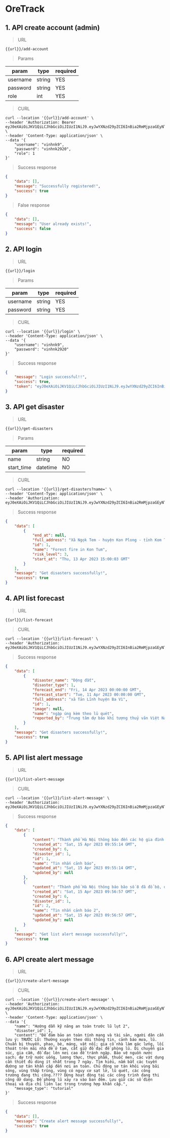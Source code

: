 
# OreTrack

## 1. API create account (admin)

> URL

```
{{url}}/add-account
```

> Params

| param    | type   | required |
|----------|--------|----------|
| username | string | YES      |
| password | string | YES      |
| role     | int    | YES      |

> CURL
```curl
curl --location '{{url}}/add-account' \
--header 'Authorization: Bearer eyJ0eXAiOiJKV1QiLCJhbGciOiJIUzI1NiJ9.eyJwYXNzd29yZCI6InBia2RmMjpzaGEyNTY6MjYwMDAwJDlKaktkSFF3MEVUVWY0U0skYWNiYmQ2ZjgzMmFhNTE4Mjk5NDMyZDA0MzNmMmI1YWZkZGI1MTY1NGQzNzA3YTg4Y2Y0MTU5MWYzN2MwYTQyNSJ9.71t39P09T81WEg9IjFXUEWRzJ6fAOqcR5KlcQ9krJho' \
--header 'Content-Type: application/json' \
--data '{
    "username": "vinhnk9",
    "password": "vinhnk2920",
    "role": 1
}'
```
> Success response
```json
{
    "data": [],
    "message": "Successfully registered!",
    "success": true
}
```

> False response
```json
{
    "data": [],
    "message": "User already exists!",
    "success": false
}
```

## 2. API login

> URL

```
{{url}}/login
```

> Params

| param    | type   | required |
|----------|--------|----------|
| username | string | YES      |
| password | string | YES      |


> CURL
```curl
curl --location '{{url}}/login' \
--header 'Content-Type: application/json' \
--data '{
    "username": "vinhnk9",
    "password": "vinhnk2920"
}'
```
> Success response
```json
{
    "message": "Login successful!!",
    "success": true,
    "token": "eyJ0eXAiOiJKV1QiLCJhbGciOiJIUzI1NiJ9.eyJwYXNzd29yZCI6InBia2RmMjpzaGEyNTY6MjYwMDAwJDlKaktkSFF3MEVUVWY0U0skYWNiYmQ2ZjgzMmFhNTE4Mjk5NDMyZDA0MzNmMmI1YWZkZGI1MTY1NGQzNzA3YTg4Y2Y0MTU5MWYzN2MwYTQyNSJ9.71t39P09T81WEg9IjFXUEWRzJ6fAOqcR5KlcQ9krJho"
}
```

## 3. API get disaster

> URL

```
{{url}}/get-disasters
```

> Params

| param      | type     | required |
|------------|----------|----------|
| name       | string   | NO       |
| start_time | datetime | NO       |


> CURL
```curl
curl --location '{{url}}/get-disasters?name=' \
--header 'Content-Type: application/json' \
--header 'Authorization: eyJ0eXAiOiJKV1QiLCJhbGciOiJIUzI1NiJ9.eyJwYXNzd29yZCI6InBia2RmMjpzaGEyNTY6MjYwMDAwJDlKaktkSFF3MEVUVWY0U0skYWNiYmQ2ZjgzMmFhNTE4Mjk5NDMyZDA0MzNmMmI1YWZkZGI1MTY1NGQzNzA3YTg4Y2Y0MTU5MWYzN2MwYTQyNSJ9.71t39P09T81WEg9IjFXUEWRzJ6fAOqcR5KlcQ9krJho'
```
> Success response
```json
{
    "data": [
        {
            "end_at": null,
            "full_address": "Xã Ngọk Tem - huyện Kon Plong - tỉnh Kom Tum",
            "id": 1,
            "name": "Forest fire in Kon Tum",
            "risk_level": 3,
            "start_at": "Thu, 13 Apr 2023 15:00:03 GMT"
        }
    ],
    "message": "Get disasters successfully!",
    "success": true
}
```

## 4. API list forecast

> URL

```
{{url}}/list-forecast
```

> CURL
```curl
curl --location '{{url}}/list-forecast' \
--header 'Authorization: eyJ0eXAiOiJKV1QiLCJhbGciOiJIUzI1NiJ9.eyJwYXNzd29yZCI6InBia2RmMjpzaGEyNTY6MjYwMDAwJDlKaktkSFF3MEVUVWY0U0skYWNiYmQ2ZjgzMmFhNTE4Mjk5NDMyZDA0MzNmMmI1YWZkZGI1MTY1NGQzNzA3YTg4Y2Y0MTU5MWYzN2MwYTQyNSJ9.71t39P09T81WEg9IjFXUEWRzJ6fAOqcR5KlcQ9krJho'
```
> Success response
```json
{
    "data": [
        {
            "disaster_name": "Động đất",
            "disaster_type": 1,
            "forecast_end": "Fri, 14 Apr 2023 00:00:00 GMT",
            "forecast_start": "Tue, 11 Apr 2023 00:00:00 GMT",
            "full_address": "xã Tản Lĩnh huyện Ba Vì",
            "id": 1,
            "image": null,
            "name": "ngập úng kèm theo lũ quét",
            "reported_by": "Trung tâm dự báo khí tượng thuỷ văn Việt Nam"
        }
    ],
    "message": "Get disasters successfully!",
    "success": true
}
```

## 5. API list alert message

> URL

```
{{url}}/list-alert-message
```

> CURL
```curl
curl --location '{{url}}/list-alert-message' \
--header 'Authorization: eyJ0eXAiOiJKV1QiLCJhbGciOiJIUzI1NiJ9.eyJwYXNzd29yZCI6InBia2RmMjpzaGEyNTY6MjYwMDAwJDlKaktkSFF3MEVUVWY0U0skYWNiYmQ2ZjgzMmFhNTE4Mjk5NDMyZDA0MzNmMmI1YWZkZGI1MTY1NGQzNzA3YTg4Y2Y0MTU5MWYzN2MwYTQyNSJ9.71t39P09T81WEg9IjFXUEWRzJ6fAOqcR5KlcQ9krJho'
```
> Success response
```json
{
    "data": [
        {
            "content": "Thành phố Hà Nội thông báo đến các hộ gia đình trong địa phận xã Tiên Phong làm theo hướng dẫn sau đây để chuẩn bị phòng tránh tốt nhất cho bão số 8 sắp tới ",
            "created_at": "Sat, 15 Apr 2023 09:55:14 GMT",
            "created_by": 6,
            "disaster_id": 1,
            "id": 1,
            "name": "Tin nhắn cảnh báo",
            "updated_at": "Sat, 15 Apr 2023 09:55:14 GMT",
            "updated_by": null
        },
        {
            "content": "Thành phố Hà Nội thông báo bão số 8 đã đổ bộ, đội cứu hộ luôn sẵn sàng ứng cứu trong thời gian sớm nhất",
            "created_at": "Sat, 15 Apr 2023 09:56:57 GMT",
            "created_by": 6,
            "disaster_id": 1,
            "id": 2,
            "name": "Tin nhắn cảnh báo 2",
            "updated_at": "Sat, 15 Apr 2023 09:56:57 GMT",
            "updated_by": null
        }
    ],
    "message": "Get list alert message successfully!",
    "success": true
}
```

## 6. API create alert message

> URL

```
{{url}}/create-alert-message
```

> CURL
```curl
curl --location '{{url}}/create-alert-message' \
--header 'Authorization: eyJ0eXAiOiJKV1QiLCJhbGciOiJIUzI1NiJ9.eyJwYXNzd29yZCI6InBia2RmMjpzaGEyNTY6MjYwMDAwJDlKaktkSFF3MEVUVWY0U0skYWNiYmQ2ZjgzMmFhNTE4Mjk5NDMyZDA0MzNmMmI1YWZkZGI1MTY1NGQzNzA3YTg4Y2Y0MTU5MWYzN2MwYTQyNSJ9.71t39P09T81WEg9IjFXUEWRzJ6fAOqcR5KlcQ9krJho' \
--header 'Content-Type: application/json' \
--data '{
    "name": "Hướng dẫn kỹ năng an toàn trước lũ lụt 2",
    "disaster_id": 1,
    "content": "Để đảm bảo an toàn tính mạng và tài sản, người dân cần lưu ý: TRƯỚC LŨ: Thường xuyên theo dõi thông tin, cảnh báo mưa, lũ. Chuẩn bị thuyền, phao, bè, máng, vật nổi; gia cố nhà làm gác lửng, lối thoát trên mái nhà để ở tạm, cất giữ đồ đạc đề phòng lũ. Di chuyển gia súc, gia cầm, đồ đạc lên nơi cao để tránh ngập. Bảo vệ nguồn nước sạch; dự trữ nước uống, lương thực, thực phẩm, thuốc men, các vật dụng cần thiết đủ dùng ít nhất trong 7 ngày. Tìm hiểu, nắm bắt các tuyến đường sơ tán khẩn cấp đến nơi an toàn. Chủ động sơ tán khỏi vùng bãi sông, vùng thấp trũng, vùng có nguy cơ sạt lở, lũ quét, các công trường đang thi công.???? Dừng hoạt động tại các công trình đang thi công dở dang. Đề phòng lũ xảy ra vào ban đêm. Lưu giữ các số điện thoại và địa chỉ liên lạc trong trường hợp khẩn cấp.",
    "message_type": "tutorial"
}'
```
> Success response
```json
{
    "data": [],
    "message": "Create alert message successfully!",
    "success": true
}
```

